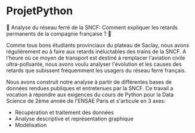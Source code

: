 # ProjetPython

🚂 Analyse du réseau ferré de la SNCF: Comment expliquer les retards permanents de la compagnie française ? 🚂

Comme tous bons étudiants provinciaux du plateau de Saclay, nous avons régulièrement eu à faire aux retards inéluctables des trains de la SNCF. A l'heure où ce moyen de transport est destiné à remplacer l'aviation civile ultra-polluante, nous avons voulu analyser l'évolution et les causes des retards que subissent fréquemment les usagers du réseau ferré français.

Nous avons construit notre analyse à partir de différentes bases de données rendues publiques et entretenues par la SNCF. Ce travail a vocation à répondre aux exigences du cours de Python pour la Data Science de 2ème année de l'ENSAE Paris et s'articule en 3 axes:

 -   Récupération et traitement des données
 -   Analyse descriptive et représentation graphique
 -   Modélisation

